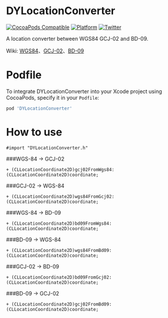 # DYLocationConverter

[![CocoaPods Compatible](https://img.shields.io/cocoapods/v/DYLocationConverter.svg)](https://img.shields.io/cocoapods/v/DYLocationConverter.svg)
[![Platform](https://img.shields.io/cocoapods/p/DYLocationConverter.svg?style=flat)](http://cocoadocs.org/docsets/DYLocationConverter)
[![Twitter](https://img.shields.io/badge/twitter-@DwarvenYang-blue.svg?style=flat)](http://twitter.com/DwarvenYang)

A location converter between WGS84 GCJ-02 and BD-09.

Wiki: [WGS84](https://wikipedia.org/wiki/WGS84)、[GCJ-02](https://en.wikipedia.org/wiki/Restrictions_on_geographic_data_in_China#GCJ-02)、[BD-09](https://en.wikipedia.org/wiki/Restrictions_on_geographic_data_in_China#BD-09)

# Podfile
To integrate DYLocationConverter into your Xcode project using CocoaPods, specify it in your `Podfile`:

```ruby
pod 'DYLocationConverter'
```

# How to use 


```obj-c
#import "DYLocationConverter.h"
```

###WGS-84 -> GCJ-02

```obj-c
+ (CLLocationCoordinate2D)gcj02FromWgs84:(CLLocationCoordinate2D)coordinate;
```

###GCJ-02 -> WGS-84

```obj-c
+ (CLLocationCoordinate2D)wgs84FromGcj02:(CLLocationCoordinate2D)coordinate;
```

###WGS-84 -> BD-09

```obj-c
+ (CLLocationCoordinate2D)bd09FromWgs84:(CLLocationCoordinate2D)coordinate;
```

###BD-09 -> WGS-84

```obj-c
+ (CLLocationCoordinate2D)wgs84FromBd09:(CLLocationCoordinate2D)coordinate;
```

###GCJ-02 -> BD-09

```obj-c
+ (CLLocationCoordinate2D)bd09FromGcj02:(CLLocationCoordinate2D)coordinate;
```

###BD-09 -> GCJ-02

```obj-c
+ (CLLocationCoordinate2D)gcj02FromBd09:(CLLocationCoordinate2D)coordinate;
```


